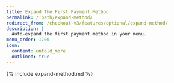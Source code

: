 ```yaml
---
title: Expand The First Payment Method
permalink: /:path/expand-method/
redirect_from: /checkout-v3/features/optional/expand-method/
description: |
  Auto-expand the first payment method in your menu.
menu_order: 1700
icon:
  content: unfold_more
  outlined: true
---
```


{% include expand-method.md %}
